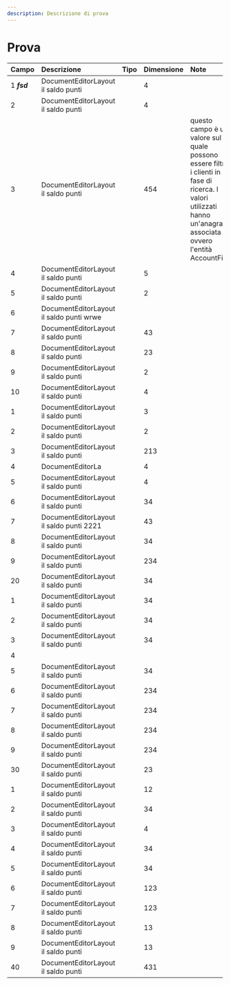 ```yaml
---
description: Descrizione di prova
---
```


# Prova



| Campo | Descrizione | Tipo | Dimensione | Note |
| :--- | :--- | :--- | :--- | :--- |
| 1 _**fsd**_ | DocumentEditorLayout il saldo punti |  | 4 |  |
| 2 | DocumentEditorLayout il saldo punti |  | 4 |  |
| 3 | DocumentEditorLayout il saldo punti |  | 454 |  questo campo è un valore sul quale possono essere filtrati i clienti in fase di ricerca. I valori utilizzati hanno un'anagrafica associata ovvero l'entità AccountFilter |
| 4 | DocumentEditorLayout il saldo punti |  | 5 |  |
| 5 | DocumentEditorLayout il saldo punti |  | 2 |  |
| 6 | DocumentEditorLayout il saldo punti wrwe |  |  |  |
| 7 | DocumentEditorLayout il saldo punti |  | 43 |  |
| 8 | DocumentEditorLayout il saldo punti |  | 23 |  |
| 9 | DocumentEditorLayout il saldo punti |  | 2 |  |
| 10 | DocumentEditorLayout il saldo punti |  | 4 |  |
| 1 | DocumentEditorLayout il saldo punti |  | 3 |  |
| 2 | DocumentEditorLayout il saldo punti |  | 2 |  |
| 3 | DocumentEditorLayout il saldo punti |  | 213 |  |
| 4 | DocumentEditorLa |  | 4 |  |
| 5 | DocumentEditorLayout il saldo punti |  | 4 |  |
| 6 | DocumentEditorLayout il saldo punti |  | 34 |  |
| 7 | DocumentEditorLayout il saldo punti 2221 |  | 43 |  |
| 8 | DocumentEditorLayout il saldo punti |  | 34 |  |
| 9 | DocumentEditorLayout il saldo punti |  | 234 |  |
| 20 | DocumentEditorLayout il saldo punti |  | 34 |  |
| 1 | DocumentEditorLayout il saldo punti |  | 34 |  |
| 2 | DocumentEditorLayout il saldo punti |  | 34 |  |
| 3 | DocumentEditorLayout il saldo punti |  | 34 |  |
| 4 |  |  |  |  |
| 5 | DocumentEditorLayout il saldo punti |  | 34 |  |
| 6 | DocumentEditorLayout il saldo punti |  | 234 |  |
| 7 | DocumentEditorLayout il saldo punti |  | 234 |  |
| 8 | DocumentEditorLayout il saldo punti |  | 234 |  |
| 9 | DocumentEditorLayout il saldo punti |  | 234 |  |
| 30 | DocumentEditorLayout il saldo punti |  | 23 |  |
| 1 | DocumentEditorLayout il saldo punti |  | 12 |  |
| 2 | DocumentEditorLayout il saldo punti |  | 34 |  |
| 3 | DocumentEditorLayout il saldo punti |  | 4 |  |
| 4 | DocumentEditorLayout il saldo punti |  | 34 |  |
| 5 | DocumentEditorLayout il saldo punti |  | 34 |  |
| 6 | DocumentEditorLayout il saldo punti |  | 123 |  |
| 7 | DocumentEditorLayout il saldo punti |  | 123 |  |
| 8 | DocumentEditorLayout il saldo punti |  | 13 |  |
| 9 | DocumentEditorLayout il saldo punti |  | 13 |  |
| 40 | DocumentEditorLayout il saldo punti |  | 431 |  |

